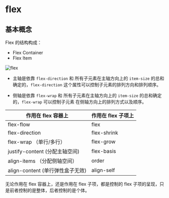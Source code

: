 # flex

## 基本概念

Flex 的结构构成：
- Flex Container 
- Flex Item

![flex](/img/flex.png)


- 主轴是依靠 `flex-direction` 和 所有子元素在主轴方向上的 `item-size` 的总和确定的，`flex-direction` 这个属性可以控制子元素的排列方向和排列顺序。

- 侧轴是依靠 `flex-wrap` 和 所有子元素在主轴方向上的 `item-size` 的总和确定的，`flex-wrap` 可以控制子元素 在侧轴方向上的排列方式以及顺序。

| 作用在 flex 容器上               | 作用在 flex 子项上 |
| -------------------------------- | ------------------ |
| flex-flow                        | flex               |
| flex-direction                   | flex-shrink        |
| flex-wrap （单行/多行）          | flex-grow          |
| justify-content (分配主轴空间)   | flex-basis         |
| align-items （分配侧轴空间）     | order              |
| align-content (单行弹性盒子无效) | align-self         |

无论作用在 flex 容器上，还是作用在 flex 子项，都是控制的 flex 子项的呈现，只是前者控制的是整体，后者控制的是个体。
